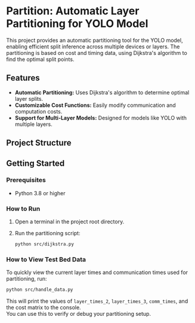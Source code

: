 # Partition: Automatic Layer Partitioning for YOLO Model

This project provides an automatic partitioning tool for the YOLO model, enabling efficient split inference across multiple devices or layers. The partitioning is based on cost and timing data, using Dijkstra's algorithm to find the optimal split points.

## Features

- **Automatic Partitioning:** Uses Dijkstra's algorithm to determine optimal layer splits.
- **Customizable Cost Functions:** Easily modify communication and computation costs.
- **Support for Multi-Layer Models:** Designed for models like YOLO with multiple layers.

## Project Structure

## Getting Started

### Prerequisites

- Python 3.8 or higher

### How to Run

1. Open a terminal in the project root directory.
2. Run the partitioning script:

   ```sh
   python src/dijkstra.py
   ```

### How to View Test Bed Data

To quickly view the current layer times and communication times used for partitioning, run:

```sh
python src/handle_data.py
```

This will print the values of `layer_times_2`, `layer_times_3`, `comm_times`, and the cost matrix to the console.  
You can use this to verify or debug your partitioning setup.

